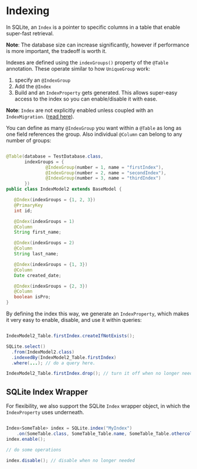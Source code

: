 # Indexing

In SQLite, an `Index` is a pointer to specific columns in a table that enable super-fast retrieval.

__Note__: The database size can increase significantly, however if performance is more important, the tradeoff is worth it.

Indexes are defined using the `indexGroups()` property of the `@Table` annotation. These operate similar to how `UniqueGroup` work:
1. specify an `@IndexGroup`
2. Add the `@Index`
3. Build and an `IndexProperty` gets generated. This allows super-easy access to the index so you can enable/disable it with ease.

__Note__: `Index` are not explicitly enabled unless coupled with an `IndexMigration`. ([read here](/usage2/Migrations.md)).

You can define as many `@IndexGroup` you want within a `@Table` as long as one field references the group. Also individual `@Column` can belong to any number of groups:

```java

@Table(database = TestDatabase.class,
       indexGroups = {
               @IndexGroup(number = 1, name = "firstIndex"),
               @IndexGroup(number = 2, name = "secondIndex"),
               @IndexGroup(number = 3, name = "thirdIndex")
       })
public class IndexModel2 extends BaseModel {

   @Index(indexGroups = {1, 2, 3})
   @PrimaryKey
   int id;

   @Index(indexGroups = 1)
   @Column
   String first_name;

   @Index(indexGroups = 2)
   @Column
   String last_name;

   @Index(indexGroups = {1, 3})
   @Column
   Date created_date;

   @Index(indexGroups = {2, 3})
   @Column
   boolean isPro;
}
```

By defining the index this way, we generate an `IndexProperty`, which makes it very
easy to enable, disable, and use it within queries:

```java

IndexModel2_Table.firstIndex.createIfNotExists();

SQLite.select()
  .from(IndexModel2.class)
  .indexedBy(IndexModel2_Table.firstIndex)
  .where(...); // do a query here.

IndexModel2_Table.firstIndex.drop(); // turn it off when no longer needed.
```

## SQLite Index Wrapper

For flexibility, we also support the SQLite `Index` wrapper object, in which the `IndexProperty`
uses underneath.

```java

Index<SomeTable> index = SQLite.index("MyIndex")
    .on(SomeTable.class, SomeTable_Table.name, SomeTable_Table.othercolumn);
index.enable();

// do some operations

index.disable(); // disable when no longer needed

```
